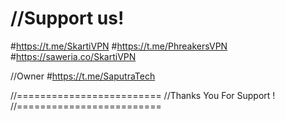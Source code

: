 //Support us!
==============
#https://t.me/SkartiVPN
#https://t.me/PhreakersVPN
#https://saweria.co/SkartiVPN

//Owner
#https://t.me/SaputraTech

//=========================
//Thanks You For Support !
//=========================

